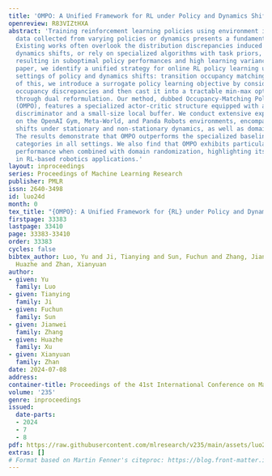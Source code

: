 ```yaml
---
title: 'OMPO: A Unified Framework for RL under Policy and Dynamics Shifts'
openreview: R83VIZtHXA
abstract: 'Training reinforcement learning policies using environment interaction
  data collected from varying policies or dynamics presents a fundamental challenge.
  Existing works often overlook the distribution discrepancies induced by policy or
  dynamics shifts, or rely on specialized algorithms with task priors, thus often
  resulting in suboptimal policy performances and high learning variances. In this
  paper, we identify a unified strategy for online RL policy learning under diverse
  settings of policy and dynamics shifts: transition occupancy matching. In light
  of this, we introduce a surrogate policy learning objective by considering the transition
  occupancy discrepancies and then cast it into a tractable min-max optimization problem
  through dual reformulation. Our method, dubbed Occupancy-Matching Policy Optimization
  (OMPO), features a specialized actor-critic structure equipped with a distribution
  discriminator and a small-size local buffer. We conduct extensive experiments based
  on the OpenAI Gym, Meta-World, and Panda Robots environments, encompassing policy
  shifts under stationary and non-stationary dynamics, as well as domain adaption.
  The results demonstrate that OMPO outperforms the specialized baselines from different
  categories in all settings. We also find that OMPO exhibits particularly strong
  performance when combined with domain randomization, highlighting its potential
  in RL-based robotics applications.'
layout: inproceedings
series: Proceedings of Machine Learning Research
publisher: PMLR
issn: 2640-3498
id: luo24d
month: 0
tex_title: "{OMPO}: A Unified Framework for {RL} under Policy and Dynamics Shifts"
firstpage: 33383
lastpage: 33410
page: 33383-33410
order: 33383
cycles: false
bibtex_author: Luo, Yu and Ji, Tianying and Sun, Fuchun and Zhang, Jianwei and Xu,
  Huazhe and Zhan, Xianyuan
author:
- given: Yu
  family: Luo
- given: Tianying
  family: Ji
- given: Fuchun
  family: Sun
- given: Jianwei
  family: Zhang
- given: Huazhe
  family: Xu
- given: Xianyuan
  family: Zhan
date: 2024-07-08
address:
container-title: Proceedings of the 41st International Conference on Machine Learning
volume: '235'
genre: inproceedings
issued:
  date-parts:
  - 2024
  - 7
  - 8
pdf: https://raw.githubusercontent.com/mlresearch/v235/main/assets/luo24d/luo24d.pdf
extras: []
# Format based on Martin Fenner's citeproc: https://blog.front-matter.io/posts/citeproc-yaml-for-bibliographies/
---
```

